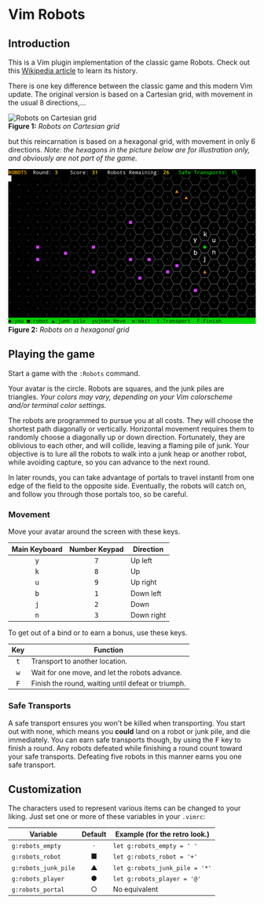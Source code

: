 # Vim Robots

## Introduction
This is a Vim plugin implementation of the classic game Robots. Check out this [Wikipedia article](https://en.wikipedia.org/wiki/Chase_(video_game)) to learn its history.

There is one key difference between the classic game and this modern Vim update. The original version is based on a Cartesian grid, with movement in the usual 8 directions,...

![Robots on Cartesian grid](https://upload.wikimedia.org/wikipedia/commons/b/bf/Robots_text_screenshot.png)
<br/>**Figure 1:** *Robots on Cartesian grid*

but this reincarnation is based on a hexagonal grid, with movement in only 6 directions. *Note: the hexagons in the picture below are for illustration only, and obviously are not part of the game.*

![Robots on a hexagonal grid](https://github.com/PhilRunninger/vim-robots/raw/master/HexRobots.png)
<br/>**Figure 2:** *Robots on a hexagonal grid*

## Playing the game

Start a game with the `:Robots` command.

Your avatar is the circle. Robots are squares, and the junk piles are triangles. *Your colors may vary, depending on your Vim colorscheme and/or terminal color settings.*

The robots are programmed to pursue you at all costs. They will choose the shortest path diagonally or vertically. Horizontal movement requires them to randomly choose a diagonally up or down direction. Fortunately, they are oblivious to each other, and will collide, leaving a flaming pile of junk. Your objective is to lure all the robots to walk into a junk heap or another robot, while avoiding capture, so you can advance to the next round.

In later rounds, you can take advantage of portals to travel instantl from one edge of the field to the opposite side. Eventually, the robots will catch on, and follow you through those portals too, so be careful.

### Movement
Move your avatar around the screen with these keys.

Main Keyboard | Number Keypad | Direction
:-:|:-:|---
<kbd>y</kbd> | <kbd>7</kbd> | Up left
<kbd>k</kbd> | <kbd>8</kbd> | Up
<kbd>u</kbd> | <kbd>9</kbd> | Up right
<kbd>b</kbd> | <kbd>1</kbd> | Down left
<kbd>j</kbd> | <kbd>2</kbd> | Down
<kbd>n</kbd> | <kbd>3</kbd> | Down right

To get out of a bind or to earn a bonus, use these keys.

Key | Function
:-:|---
<kbd>t</kbd> | Transport to another location.
<kbd>w</kbd> | Wait for one move, and let the robots advance.
<kbd>F</kbd> | Finish the round, waiting until defeat or triumph.

### Safe Transports
A safe transport ensures you won't be killed when transporting. You start out with none, which means you **could** land on a robot or junk pile, and die immediately. You can earn safe transports though, by using the <kbd>F</kbd> key to finish a round. Any robots defeated while finishing a round count toward your safe transports. Defeating five robots in this manner earns you one safe transport.

## Customization
The characters used to represent various items can be changed to your liking. Just set one or more of these variables in your `.vimrc`:

Variable | Default | Example (for the retro look.)
---|:-:|---
`g:robots_empty`     | · | `let g:robots_empty = ' '`
`g:robots_robot`     | ■ | `let g:robots_robot = '+'`
`g:robots_junk_pile` | ▲ | `let g:robots_junk_pile = '*'`
`g:robots_player`    | ● | `let g:robots_player = '@'`
`g:robots_portal`    | ○ | No equivalent
